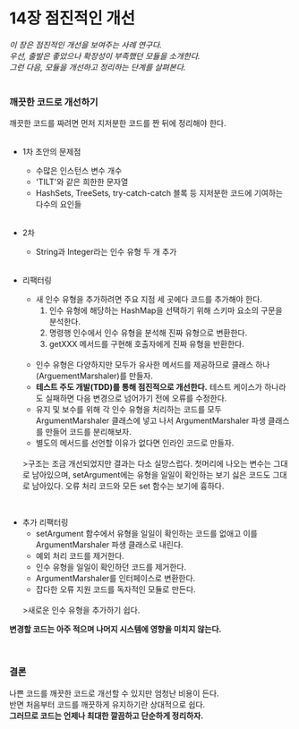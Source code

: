 14장 점진적인 개선
==============
_이 장은 점진적인 개선을 보여주는 사례 연구다.  
우선, 출발은 좋았으나 확장성이 부족했던 모듈을 소개한다.  
그런 다음, 모듈을 개선하고 정리하는 단계를 살펴본다._  
<br>

### 깨끗한 코드로 개선하기  
깨끗한 코드를 짜려면 먼저 지저분한 코드를 짠 뒤에 정리해야 한다.  
<br>  
- 1차 초안의 문제점    
  - 수많은 인스턴스 변수 개수
  - 'TILT'와 같은 희한한 문자열
  - HashSets, TreeSets, try-catch-catch 블록 등 지저분한 코드에 기여하는 다수의 요인들   
  <br>
  
- 2차
  - String과 Integer라는 인수 유형 두 개 추가   
  <br>
  
- 리팩터링  
  - 새 인수 유형을 추가하려면 주요 지점 세 곳에다 코드를 추가해야 한다.  
    1. 인수 유형에 해당하는 HashMap을 선택하기 위해 스키마 요소의 구문을 분석한다.  
    2. 명령행 인수에서 인수 유형을 분석해 진짜 유형으로 변환한다.  
    3. getXXX 메서드를 구현해 호출자에게 진짜 유형을 반환한다.   
       <br>
  - 인수 유형은 다양하지만 모두가 유사한 메서드를 제공하므로 클래스 하나(ArguementMarshaler)를 만들자.  
  - __테스트 주도 개발(TDD)를 통해 점진적으로 개선한다.__ 테스트 케이스가 하나라도 실패하면 다음 변경으로 넘어가기 전에 오류를 수정한다.  
  - 유지 및 보수를 위해 각 인수 유형을 처리하는 코드를 모두 ArgumentMarshaler 클래스에 넣고 나서 ArgumentMarshaler 파생 클래스를 만들어 코드를 분리해보자.  
  - 별도의 메서드를 선언할 이유가 없다면 인라인 코드로 만들자.  
  <br>
  >구조는 조금 개선되었지만 결과는 다소 실망스럽다.  
  첫머리에 나오는 변수는 그대로 남아있으며, setArgument에는 유형을 일일이 확인하는 보기 싫은 코드도 그대로 남아있다.  
  오류 처리 코드와 모든 set 함수는 보기에 흉하다.  

<br>

- 추가 리팩터링  
  - setArgument 함수에서 유형을 일일이 확인하는 코드를 없애고 이를 ArgumentMarshaler 파생 클래스로 내린다.  
  - 예외 처리 코드를 제거한다.  
  - 인수 유형을 일일이 확인하던 코드를 제거한다.  
  - ArgumentMarshaler를 인터페이스로 변환한다.  
  - 잡다한 오류 지원 코드를 독자적인 모듈로 만든다.  
  <br>
  >새로운 인수 유형을 추가하기 쉽다.  
__변경할 코드는 아주 적으며 나머지 시스템에 영향을 미치지 않는다.__  
  
<br>

### 결론  
나쁜 코드를 깨끗한 코드로 개선할 수 있지만 엄청난 비용이 든다.  
반면 처음부터 코드를 깨끗하게 유지하기란 상대적으로 쉽다.  
__그러므로 코드는 언제나 최대한 깔끔하고 단순하게 정리하자.__ 
